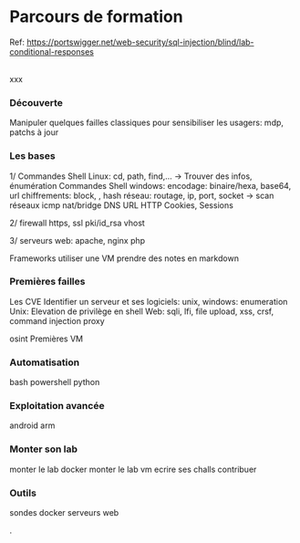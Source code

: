 # Parcours de formation

Ref: https://portswigger.net/web-security/sql-injection/blind/lab-conditional-responses

</br>
xxx

### Découverte
Manipuler quelques failles classiques pour sensibiliser les usagers: mdp, patchs à jour


### Les bases

1/
Commandes Shell Linux: cd, path, find,... -> Trouver des infos, énumération
Commandes Shell windows: 
encodage: binaire/hexa, base64, url
chiffrements: block, , hash
réseau: routage, ip, port, socket -> scan réseaux
icmp
nat/bridge
DNS
URL
HTTP
Cookies, Sessions 

2/
firewall
https, ssl
pki/id_rsa
vhost

3/
serveurs web: apache, nginx
php 

Frameworks
utiliser une VM
prendre des notes en markdown


### Premières failles  
Les CVE
Identifier un serveur et ses logiciels: unix, windows: enumeration
Unix: Elevation de privilège en shell
Web: sqli, lfi, file upload, xss, crsf, command injection
proxy

osint
Premières VM

### Automatisation
bash
powershell
python
  


 
### Exploitation avancée
android
arm

### Monter son lab
monter le lab docker
monter le lab vm
ecrire ses challs
contribuer

### Outils
sondes
docker
serveurs web


.